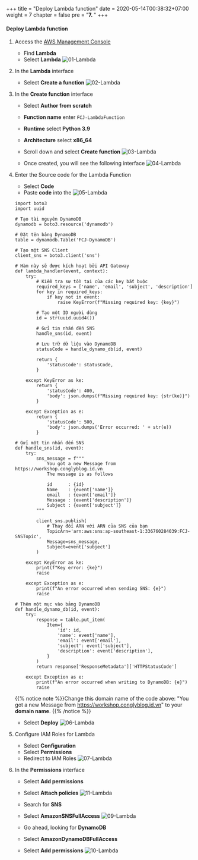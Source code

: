 +++
title = "Deploy Lambda function"
date = 2020-05-14T00:38:32+07:00
weight = 7
chapter = false
pre = "<b>7. </b>"
+++

#### Deploy Lambda function

1. Access the
   [AWS Management Console](https://aws.amazon.com/vi/free/?gclid=CjwKCAjw_ZC2BhAQEiwAXSgClvWbbk-Y8aK5QEAweAN7K8tLmdmvIiZuLvrcXaHfX9HrfLJlZr3U2xoC6y4QAvD_BwE&trk=c4f45c53-585c-4b31-8fbf-d39fbcdc603a&sc_channel=ps&ef_id=CjwKCAjw_ZC2BhAQEiwAXSgClvWbbk-Y8aK5QEAweAN7K8tLmdmvIiZuLvrcXaHfX9HrfLJlZr3U2xoC6y4QAvD_BwE:G:s&s_kwcid=AL!4422!3!637354294239!e!!g!!aws!19043613274!143453611386&all-free-tier.sort-by=item.additionalFields.SortRank&all-free-tier.sort-order=asc&awsf.Free%20Tier%20Types=*all&awsf.Free%20Tier%20Categories=*all)

   - Find **Lambda**
   - Select **Lambda**
     ![01-Lambda](/images/8/8-lambda-01.png?width=90pc)

2. In the **Lambda** interface

   - Select **Create a function**
     ![02-Lambda](/images/8/8-lambda-02.png?width=90pc)

3. In the **Create function** interface

   - Select **Author from scratch**
   - **Function name** enter `FCJ-LambdaFunction`
   - **Runtime** select **Python 3.9**
   - **Architecture** select **x86_64**
   - Scroll down and select **Create function**
     ![03-Lambda](/images/8/8-lambda-03.png?width=90pc)

   - Once created, you will see the following interface
     ![04-Lambda](/images/8/8-lambda-04.png?width=90pc)

4. Enter the Source code for the Lambda Function

   - Select **Code**
   - Paste **code** into the
     ![05-Lambda](/images/8/8-lambda-05.png?width=90pc)

   ```import json  # Đảm bảo đã import json
   import boto3
   import uuid

   # Tạo tài nguyên DynamoDB
   dynamodb = boto3.resource('dynamodb')

   # Đặt tên bảng DynamoDB
   table = dynamodb.Table('FCJ-DynamoDB')

   # Tạo một SNS Client
   client_sns = boto3.client('sns')

   # Hàm này sẽ được kích hoạt bởi API Gateway
   def lambda_handler(event, context):
       try:
           # Kiểm tra sự tồn tại của các key bắt buộc
           required_keys = ['name', 'email', 'subject', 'description']
           for key in required_keys:
               if key not in event:
                   raise KeyError(f"Missing required key: {key}")

           # Tạo một ID người dùng
           id = str(uuid.uuid4())

           # Gửi tin nhắn đến SNS
           handle_sns(id, event)

           # Lưu trữ dữ liệu vào DynamoDB
           statusCode = handle_dynamo_db(id, event)

           return {
               'statusCode': statusCode,
           }

       except KeyError as ke:
           return {
               'statusCode': 400,
               'body': json.dumps(f"Missing required key: {str(ke)}")
           }

       except Exception as e:
           return {
               'statusCode': 500,
               'body': json.dumps('Error occurred: ' + str(e))
           }

   # Gửi một tin nhắn đến SNS
   def handle_sns(id, event):
       try:
           sns_message = f"""
               You got a new Message from https://workshop.conglyblog.id.vn
               The message is as follows

               id      : {id}
               Name    : {event['name']}
               email   : {event['email']}
               Message : {event['description']}
               Subject : {event['subject']}
           """

           client_sns.publish(
               # Thay đổi ARN với ARN của SNS của bạn
               TopicArn='arn:aws:sns:ap-southeast-1:336760284039:FCJ-SNSTopic',
               Message=sns_message,
               Subject=event['subject']
           )

       except KeyError as ke:
           print(f"Key error: {ke}")
           raise

       except Exception as e:
           print(f"An error occurred when sending SNS: {e}")
           raise

   # Thêm một mục vào bảng DynamoDB
   def handle_dynamo_db(id, event):
       try:
           response = table.put_item(
               Item={
                   'id': id,
                   'name': event['name'],
                   'email': event['email'],
                   'subject': event['subject'],
                   'description': event['description'],
               }
           )
           return response['ResponseMetadata']['HTTPStatusCode']

       except Exception as e:
           print(f"An error occurred when writing to DynamoDB: {e}")
           raise
   ```

   {{% notice note %}}Change this domain name of the code above: "You got a new Message from https://workshop.conglyblog.id.vn" to your **domain name**.
   {{% /notice %}}

   - Select **Deploy**
     ![06-Lambda](/images/8/8-lambda-06.png?width=90pc)

5. Configure IAM Roles for Lambda

   - Select **Configuration**
   - Select **Permissions**
   - Redirect to IAM Roles
     ![07-Lambda](/images/8/8-lambda-07.png?width=90pc)

6. In the **Permissions** interface

   - Select **Add permissions**
   - Select **Attach policies**
     ![11-Lambda](/images/8/8-lambda-11.png?width=90pc)

   - Search for **SNS**
   - Select **AmazonSNSFullAccess**
     ![09-Lambda](/images/8/8-lambda-09.png?width=90pc)

   - Go ahead, looking for **DynamoDB**
   - Select **AmazonDynamoDBFullAccess**
   - Select **Add permissions**
     ![10-Lambda](/images/8/8-lambda-10.png?width=90pc)
